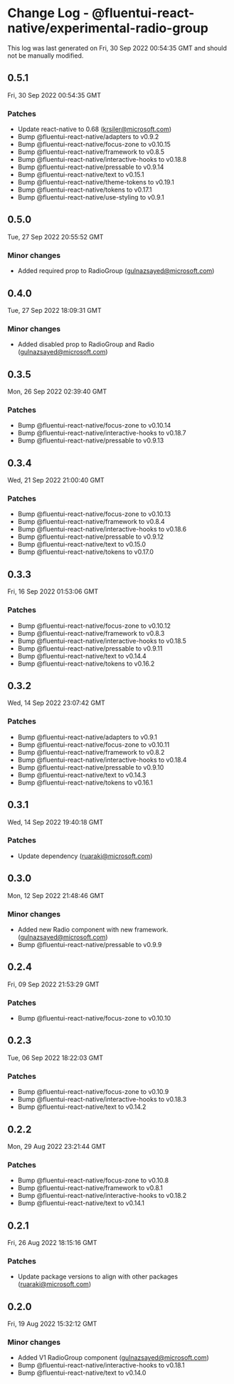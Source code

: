# Change Log - @fluentui-react-native/experimental-radio-group

This log was last generated on Fri, 30 Sep 2022 00:54:35 GMT and should not be manually modified.

<!-- Start content -->

## 0.5.1

Fri, 30 Sep 2022 00:54:35 GMT

### Patches

- Update react-native to 0.68 (krsiler@microsoft.com)
- Bump @fluentui-react-native/adapters to v0.9.2
- Bump @fluentui-react-native/focus-zone to v0.10.15
- Bump @fluentui-react-native/framework to v0.8.5
- Bump @fluentui-react-native/interactive-hooks to v0.18.8
- Bump @fluentui-react-native/pressable to v0.9.14
- Bump @fluentui-react-native/text to v0.15.1
- Bump @fluentui-react-native/theme-tokens to v0.19.1
- Bump @fluentui-react-native/tokens to v0.17.1
- Bump @fluentui-react-native/use-styling to v0.9.1

## 0.5.0

Tue, 27 Sep 2022 20:55:52 GMT

### Minor changes

- Added required prop to RadioGroup (gulnazsayed@microsoft.com)

## 0.4.0

Tue, 27 Sep 2022 18:09:31 GMT

### Minor changes

- Added disabled prop to RadioGroup and Radio (gulnazsayed@microsoft.com)

## 0.3.5

Mon, 26 Sep 2022 02:39:40 GMT

### Patches

- Bump @fluentui-react-native/focus-zone to v0.10.14
- Bump @fluentui-react-native/interactive-hooks to v0.18.7
- Bump @fluentui-react-native/pressable to v0.9.13

## 0.3.4

Wed, 21 Sep 2022 21:00:40 GMT

### Patches

- Bump @fluentui-react-native/focus-zone to v0.10.13
- Bump @fluentui-react-native/framework to v0.8.4
- Bump @fluentui-react-native/interactive-hooks to v0.18.6
- Bump @fluentui-react-native/pressable to v0.9.12
- Bump @fluentui-react-native/text to v0.15.0
- Bump @fluentui-react-native/tokens to v0.17.0

## 0.3.3

Fri, 16 Sep 2022 01:53:06 GMT

### Patches

- Bump @fluentui-react-native/focus-zone to v0.10.12
- Bump @fluentui-react-native/framework to v0.8.3
- Bump @fluentui-react-native/interactive-hooks to v0.18.5
- Bump @fluentui-react-native/pressable to v0.9.11
- Bump @fluentui-react-native/text to v0.14.4
- Bump @fluentui-react-native/tokens to v0.16.2

## 0.3.2

Wed, 14 Sep 2022 23:07:42 GMT

### Patches

- Bump @fluentui-react-native/adapters to v0.9.1
- Bump @fluentui-react-native/focus-zone to v0.10.11
- Bump @fluentui-react-native/framework to v0.8.2
- Bump @fluentui-react-native/interactive-hooks to v0.18.4
- Bump @fluentui-react-native/pressable to v0.9.10
- Bump @fluentui-react-native/text to v0.14.3
- Bump @fluentui-react-native/tokens to v0.16.1

## 0.3.1

Wed, 14 Sep 2022 19:40:18 GMT

### Patches

- Update dependency (ruaraki@microsoft.com)

## 0.3.0

Mon, 12 Sep 2022 21:48:46 GMT

### Minor changes

- Added new Radio component with new framework. (gulnazsayed@microsoft.com)
- Bump @fluentui-react-native/pressable to v0.9.9

## 0.2.4

Fri, 09 Sep 2022 21:53:29 GMT

### Patches

- Bump @fluentui-react-native/focus-zone to v0.10.10

## 0.2.3

Tue, 06 Sep 2022 18:22:03 GMT

### Patches

- Bump @fluentui-react-native/focus-zone to v0.10.9
- Bump @fluentui-react-native/interactive-hooks to v0.18.3
- Bump @fluentui-react-native/text to v0.14.2

## 0.2.2

Mon, 29 Aug 2022 23:21:44 GMT

### Patches

- Bump @fluentui-react-native/focus-zone to v0.10.8
- Bump @fluentui-react-native/framework to v0.8.1
- Bump @fluentui-react-native/interactive-hooks to v0.18.2
- Bump @fluentui-react-native/text to v0.14.1

## 0.2.1

Fri, 26 Aug 2022 18:15:16 GMT

### Patches

- Update package versions to align with other packages (ruaraki@microsoft.com)

## 0.2.0

Fri, 19 Aug 2022 15:32:12 GMT

### Minor changes

- Added V1 RadioGroup component (gulnazsayed@microsoft.com)
- Bump @fluentui-react-native/interactive-hooks to v0.18.1
- Bump @fluentui-react-native/text to v0.14.0
